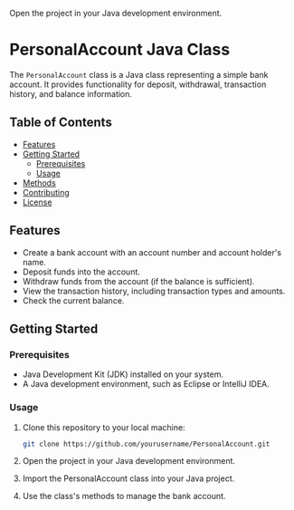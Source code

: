 Open the project in your Java development environment.
# PersonalAccount Java Class

The `PersonalAccount` class is a Java class representing a simple bank account. It provides functionality for deposit, withdrawal, transaction history, and balance information.

## Table of Contents
- [Features](#features)
- [Getting Started](#getting-started)
  - [Prerequisites](#prerequisites)
  - [Usage](#usage)
- [Methods](#methods)
- [Contributing](#contributing)
- [License](#license)

## Features

- Create a bank account with an account number and account holder's name.
- Deposit funds into the account.
- Withdraw funds from the account (if the balance is sufficient).
- View the transaction history, including transaction types and amounts.
- Check the current balance.

## Getting Started

### Prerequisites

- Java Development Kit (JDK) installed on your system.
- A Java development environment, such as Eclipse or IntelliJ IDEA.

### Usage

1. Clone this repository to your local machine:

   ```bash
   git clone https://github.com/yourusername/PersonalAccount.git
2. Open the project in your Java development environment.
3. Import the PersonalAccount class into your Java project.
4. Use the class's methods to manage the bank account.

